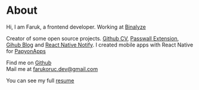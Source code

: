 <script>
  import TechStack from '$lib/components/TechStack.svelte';
</script>

# About

Hi, I am Faruk, a frontend developer. Working at [Binalyze](https://www.binalyze.com/)

Creator of some open source projects. [Github CV](), [Passwall Extension](), [Gihub Blog]() and [React Native Notify]().
I created mobile apps with React Native for [PapyonApps](https://github.com/Papyon-Apps/)

<TechStack />

Find me on [Github](https://github.com/bufgix)<br />
Mail me at [farukoruc.dev@gmail.com](mailto:farukoruc.dev@gmail.com])

You can see my full [resume](/resume.pdf)
